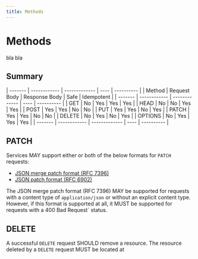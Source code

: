 ```yaml
---
title: Methods
---
```


# Methods

bla bla

## Summary

| ------- | ------------ | ------------- | ---- | ---------- |
| Method  | Request Body | Response Body | Safe | Idempotent |
| ------- | ------------ | ------------- | ---- | ---------- |
| GET     | No           | Yes           | Yes  | Yes        |
| HEAD    | No           | No            | Yes  | Yes        |
| POST    | Yes          | Yes           | No   | No         |
| PUT     | Yes          | Yes           | No   | Yes        |
| PATCH   | Yes          | Yes           | No   | No         |
| DELETE  | No           | Yes           | No   | Yes        |
| OPTIONS | No           | Yes           | Yes  | Yes        |
| ------- | ------------ | ------------- | ---- | ---------- |


## PATCH

Services MAY support either or both of the below formats for `PATCH` requests:

* [JSON merge patch format (RFC 7396)](https://tools.ietf.org/html/rfc7396)
* [JSON patch format (RFC 6902)](https://tools.ietf.org/html/rfc6902)

The JSON merge patch format (RFC 7396) MAY be supported for requests with a content type of `application/json` or
without an explicit content type. However, if this format is supported at all, it MUST be supported for requests with a
400 Bad Request` status.

## DELETE

A successful `DELETE` request SHOULD remove a resource. The resource deleted by a `DELETE` request MUST be located at



[^put-create-success]: [As required](https://tools.ietf.org/html/rfc2616#section-9.6) by RFC 2616.

[^patch-uri]: RFC 5789 [states](https://tools.ietf.org/html/rfc5789#section-2), "The PATCH method requests that a set of
    changes described in the request entity be applied to the resource identified by the Request-URI."

[^delete-request-body]: Like `GET` requests, `DELETE` requests do not include the request body in the
    [semantics of the reqest](https://tools.ietf.org/html/rfc2616#section-9.7).
